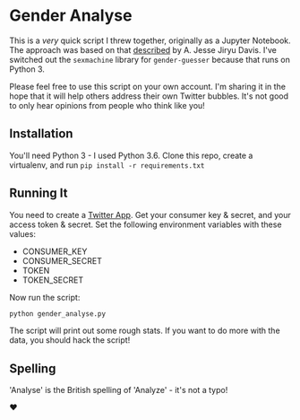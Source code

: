 # Gender Analyse

This is a *very* quick script I threw together, originally as a Jupyter Notebook.
The approach was based on that
[described](https://dzone.com/articles/how-to-analyze-your-twitter-followers-by-gender)
by A. Jesse Jiryu Davis. I've switched out the `sexmachine` library for
`gender-guesser` because that runs on Python 3.

Please feel free to use this script on your own account. I'm sharing it in the
hope that it will help others address their own Twitter bubbles. It's not good
to only hear opinions from people who think like you!

## Installation

You'll need Python 3 - I used Python 3.6.
Clone this repo, create a virtualenv, and run `pip install -r requirements.txt`

## Running It

You need to create a [Twitter App](https://apps.twitter.com/). Get your
consumer key & secret, and your access token & secret. Set the following
environment variables with these values:

* CONSUMER_KEY
* CONSUMER_SECRET
* TOKEN
* TOKEN_SECRET

Now run the script:

```bash
python gender_analyse.py
```

The script will print out some rough stats. If you want to do more with the
data, you should hack the script!

## Spelling

'Analyse' is the British spelling of 'Analyze' - it's not a typo!

:heart:
